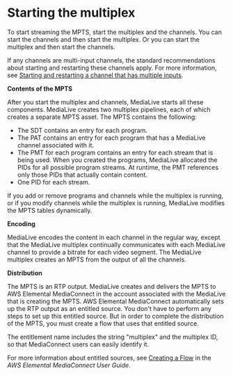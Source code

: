 # Starting the multiplex<a name="start-multiplex"></a>

To start streaming the MPTS, start the multiplex and the channels\. You can start the channels and then start the multiplex\. Or you can start the multiplex and then start the channels\. 

If any channels are multi\-input channels, the standard recommendations about starting and restarting these channels apply\. For more information, see [Starting and restarting a channel that has multiple inputs](ips-start-channel-multi-inputs.md)\.

**Contents of the MPTS**

After you start the multiplex and channels, MediaLive starts all these components\. MediaLive creates two multiplex pipelines, each of which creates a separate MPTS asset\. The MPTS contains the following: 
+ The SDT contains an entry for each program\.
+ The PAT contains an entry for each program that has a MediaLive channel associated with it\.
+ The PMT for each program contains an entry for each stream that is being used\. When you created the programs, MediaLive allocated the PIDs for all possible program streams\. At runtime, the PMT references only those PIDs that actually contain content\.
+ One PID for each stream\. 

If you add or remove programs and channels while the multiplex is running, or if you modify channels while the multiplex is running, MediaLive modifies the MPTS tables dynamically\.

**Encoding**

MediaLive encodes the content in each channel in the regular way, except that the MediaLive multiplex continually communicates with each MediaLive channel to provide a bitrate for each video segment\. The MediaLive multiplex creates an MPTS from the output of all the channels\.

**Distribution**

The MPTS is an RTP output\. MediaLive creates and delivers the MPTS to AWS Elemental MediaConnect in the account associated with the MediaLive that is creating the MPTS\. AWS Elemental MediaConnect automatically sets up the RTP output as an entitled source\. You don't have to perform any steps to set up this entitled source\. But in order to complete the distribution of the MPTS, you must create a flow that uses that entitled source\.

The entitlement name includes the string "multiplex" and the multiplex ID, so that MediaConnect users can easily identify it\. 

For more information about entitled sources, see [Creating a Flow](https://docs.aws.amazon.com/mediaconnect/latest/ug/flows-create.html) in the *AWS Elemental MediaConnect User Guide*\.